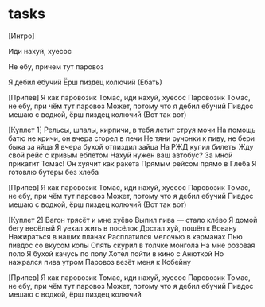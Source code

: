 # tasks
[Интро]

Иди нахуй, хуесос

Не ебу, причем тут паровоз

Я дебил ебучий
Ёрш пиздец колючий
(Ебать)

[Припев]
Я как паровозик Томас, иди нахуй, хуесос
Паровозик Томас, не ебу, при чём тут паровоз
Может, потому что я дебил ебучий
Пивдос мешаю с водкой, ёрш пиздец колючий
(Вот так вот)

[Куплет 1]
Рельсы, шпалы, кирпичи, в тебя летит струя мочи
На помощь батю не кричи, он вчера сгорел в печи
Не тяни ручонки к пиву, не бери быка за яйца
Я вчера бухой отпиздил зайца
На РЖД купил билеты
Жду свой рейс с кривым еблетом
Нахуй нужен ваш автобус?
За мной прикатит Томас!
Он хуячит как ракета
Прямым рейсом прямо в Глеба
Я готовлю бутеры без хлеба

[Припев]
Я как паровозик Томас, иди нахуй, хуесос
Паровозик Томас, не ебу, при чём тут паровоз
Может, потому что я дебил ебучий
Пивдос мешаю с водкой, ёрш пиздец колючий
(Вот так вот)

[Куплет 2]
Вагон трясёт и мне хуёво
Выпил пива — стало клёво
Я домой бегу весёлый
Я уехал жить в посёлок
Достал хуй, пошёл к Вовану
Нажираться в наших планах
Расплатился мелочью в карманах
Пью пивдос со вкусом колы
Опять скурил в толчке монгола
На мне розовая поло
Я бухой качусь по полу
Хотел пойти в кино с Анюткой
Но нажрался пива утром
Паровоз везёт меня к Кобейну

[Припев]
Я как паровозик Томас, иди нахуй, хуесос
Паровозик Томас, не ебу, при чём тут паровоз
Может, потому что я дебил ебучий
Пивдос мешаю с водкой, ёрш пиздец колючий
